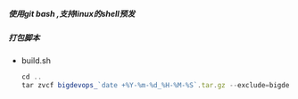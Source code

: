 ##### 使用git bash ,支持linux的shell预发
##### 打包脚本
- build.sh
  ```js
  cd ..
  tar zvcf bigdevops_`date +%Y-%m-%d_%H-%M-%S`.tar.gz --exclude=bigdevops/node_modules bigdevops
  ```